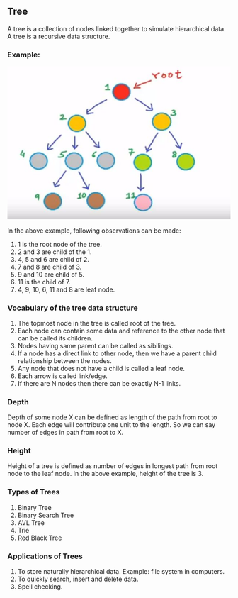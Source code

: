 ## Tree

A tree is a collection of nodes linked together to simulate hierarchical data. A tree is a recursive data structure. 

### Example:

![Tree Example](../images/treeExample.JPG)

In the above example, following observations can be made:

1. 1 is the root node of the tree.
2. 2 and 3 are child of the 1.
3. 4, 5 and 6 are child of 2. 
4. 7 and 8 are child of 3. 
5. 9 and 10 are child of 5. 
6. 11 is the child of 7.
7. 4, 9, 10, 6, 11 and 8 are leaf node.

### Vocabulary of the tree data structure

1. The topmost node in the tree is called root of the tree. 
2. Each node can contain some data and reference to the other node that can be called its children.
3. Nodes having same parent can be called as sibilings.
4. If a node has a direct link to other node, then we have a parent child relationship between the nodes.
5. Any node that does not have a child is called a leaf node. 
6. Each arrow is called link/edge.
7. If there are N nodes then there can be exactly N-1 links.

### Depth

Depth of some node X can be defined as length of the path from root to node X. Each edge will contribute one unit to the length. So we can say number of edges in path from root to X.

### Height

Height of a tree is defined as number of edges in longest path from root node to the leaf node. 
In the above example, height of the tree is 3.

### Types of Trees

1. Binary Tree
2. Binary Search Tree
3. AVL Tree
4. Trie
5. Red Black Tree

### Applications of Trees

1. To store naturally hierarchical data. Example: file system in computers.
2. To quickly search, insert and delete data.
3. Spell checking. 